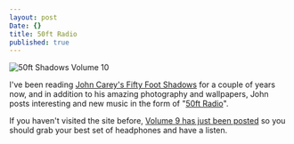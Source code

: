 ```yaml
---
layout: post
Date: {}
title: 50ft Radio
published: true
---
```


<img src="http://images.fiftyfootshadows.net/2014/01/vol10-700x350.jpg" alt="50ft Shadows Volume 10" class="widescreen"/>

I've been reading [John Carey's Fifty Foot Shadows](http://fiftyfootshadows.net/) for a couple of years now, and in addition to his amazing photography and wallpapers, John posts interesting and new music in the form of "[50ft Radio](http://fiftyfootshadows.net/category/music/)".

If you haven't visited the site before, [Volume 9 has just been posted](http://fiftyfootshadows.net/2013/12/12/50ft-radio-volume-nine/) so you should grab your best set of headphones and have a listen.